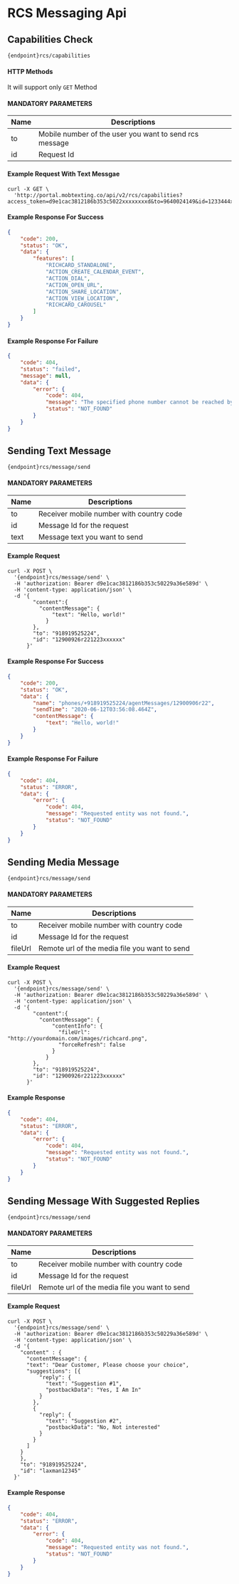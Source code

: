 # RCS Messaging Api


## Capabilities Check

```
{endpoint}rcs/capabilities
```
#### HTTP Methods
  
  It will support only `GET` Method

####  MANDATORY PARAMETERS

| Name     | Descriptions |
|----------|--------------|
| to | Mobile number of the user you want to send rcs message |
| id | Request Id |

#### Example Request With Text Messgae

```
curl -X GET \
  'http://portal.mobtexting.co/api/v2/rcs/capabilities?access_token=d9e1cac3812186b353c5022xxxxxxxxd&to=9640024149&id=1233444xxxxxxxx
```

#### Example Response For Success

```json
{
    "code": 200,
    "status": "OK",
    "data": {
        "features": [
            "RICHCARD_STANDALONE",
            "ACTION_CREATE_CALENDAR_EVENT",
            "ACTION_DIAL",
            "ACTION_OPEN_URL",
            "ACTION_SHARE_LOCATION",
            "ACTION_VIEW_LOCATION",
            "RICHCARD_CAROUSEL"
        ]
    }
}
```

#### Example Response For Failure

```json
{
    "code": 404,
    "status": "failed",
    "message": null,
    "data": {
        "error": {
            "code": 404,
            "message": "The specified phone number cannot be reached by RBM at this time.",
            "status": "NOT_FOUND"
        }
    }
}
```


## Sending Text Message

```
{endpoint}rcs/message/send
```

####  MANDATORY PARAMETERS

| Name     | Descriptions |
|----------|--------------|
| to | Receiver mobile number with country code|
| id | Message Id for the request |
| text | Message text you want to send |


####  Example Request

```
curl -X POST \
  '{endpoint}rcs/message/send' \
  -H 'authorization: Bearer d9e1cac3812186b353c50229a36e589d' \
  -H 'content-type: application/json' \
  -d '{ 
        "content":{
          "contentMessage": {
              "text": "Hello, world!"
            }
        },
        "to": "918919525224",
        "id": "12900926r221223xxxxxx"
      }'

  ```
#### Example Response For Success

```json
{
    "code": 200,
    "status": "OK",
    "data": {
        "name": "phones/+918919525224/agentMessages/12900906r22",
        "sendTime": "2020-06-12T03:56:08.464Z",
        "contentMessage": {
            "text": "Hello, world!"
        }
    }
}
```

#### Example Response For Failure

```json
{
    "code": 404,
    "status": "ERROR",
    "data": {
        "error": {
            "code": 404,
            "message": "Requested entity was not found.",
            "status": "NOT_FOUND"
        }
    }
}
```

## Sending Media Message

```
{endpoint}rcs/message/send
```

####  MANDATORY PARAMETERS

| Name     | Descriptions |
|----------|--------------|
| to | Receiver mobile number with country code|
| id | Message Id for the request |
| fileUrl | Remote url of the media file you want to send |


####  Example Request

```
curl -X POST \
  '{endpoint}rcs/message/send' \
  -H 'authorization: Bearer d9e1cac3812186b353c50229a36e589d' \
  -H 'content-type: application/json' \
  -d '{ 
        "content":{
          "contentMessage": {
              "contentInfo": {
                "fileUrl": "http://yourdomain.com/images/richcard.png",
                "forceRefresh": false
              }
            }
        },
        "to": "918919525224",
        "id": "12900926r221223xxxxxx"
      }'

  ```
#### Example Response

```json
{
    "code": 404,
    "status": "ERROR",
    "data": {
        "error": {
            "code": 404,
            "message": "Requested entity was not found.",
            "status": "NOT_FOUND"
        }
    }
}
```

## Sending Message With Suggested Replies

```
{endpoint}rcs/message/send
```

####  MANDATORY PARAMETERS

| Name     | Descriptions |
|----------|--------------|
| to | Receiver mobile number with country code|
| id | Message Id for the request |
| fileUrl | Remote url of the media file you want to send |


####  Example Request

```
curl -X POST \
  '{endpoint}rcs/message/send' \
  -H 'authorization: Bearer d9e1cac3812186b353c50229a36e589d' \
  -H 'content-type: application/json' \
  -d '{
    "content" : {
      "contentMessage": {
      "text": "Dear Customer, Please choose your choice",
      "suggestions": [{
          "reply": {
            "text": "Suggestion #1",
            "postbackData": "Yes, I Am In"
          }
        },
        {
          "reply": {
            "text": "Suggestion #2",
            "postbackData": "No, Not interested"
          }
        }
      ]
    }
    },
    "to": "918919525224",
    "id": "laxman12345"
  }'

  ```
#### Example Response

```json
{
    "code": 404,
    "status": "ERROR",
    "data": {
        "error": {
            "code": 404,
            "message": "Requested entity was not found.",
            "status": "NOT_FOUND"
        }
    }
}
```